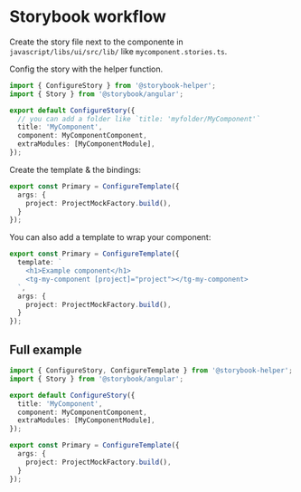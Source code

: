 # Storybook workflow

Create the story file next to the componente in `javascript/libs/ui/src/lib/` like `mycomponent.stories.ts`.

Config the story with the helper function.

```ts
import { ConfigureStory } from '@storybook-helper';
import { Story } from '@storybook/angular';

export default ConfigureStory({
  // you can add a folder like `title: 'myfolder/MyComponent'`
  title: 'MyComponent',
  component: MyComponentComponent,
  extraModules: [MyComponentModule],
});
```

Create the template & the bindings:

```ts
export const Primary = ConfigureTemplate({
  args: {
    project: ProjectMockFactory.build(),
  }
});
```

You can also add a template to wrap your component:

```ts
export const Primary = ConfigureTemplate({
  template: `
    <h1>Example component</h1>
    <tg-my-component [project]="project"></tg-my-component>
  `,
  args: {
    project: ProjectMockFactory.build(),
  }
});
```

## Full example

```ts
import { ConfigureStory, ConfigureTemplate } from '@storybook-helper';
import { Story } from '@storybook/angular';

export default ConfigureStory({
  title: 'MyComponent',
  component: MyComponentComponent,
  extraModules: [MyComponentModule],
});

export const Primary = ConfigureTemplate({
  args: {
    project: ProjectMockFactory.build(),
  }
});
```
